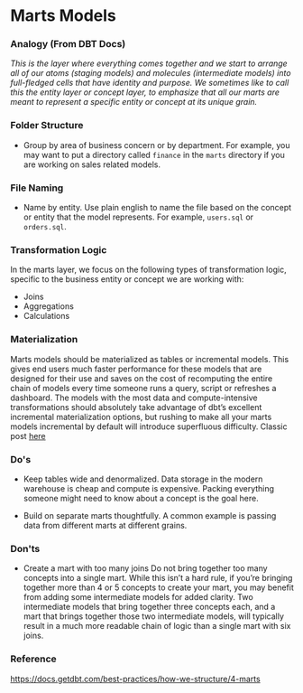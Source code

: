# Marts Models
### Analogy (From DBT Docs)
_This is the layer where everything comes together and we start to arrange all of our atoms (staging models) and molecules (intermediate models) into full-fledged cells that have identity and purpose. We sometimes like to call this the entity layer or concept layer, to emphasize that all our marts are meant to represent a specific entity or concept at its unique grain._

### Folder Structure
- Group by area of business concern or by department.  For example, you may want to put a directory called `finance` in the `marts` directory if you are working on sales related models.

### File Naming
- Name by entity.  Use plain english to name the file based on the concept or entity that the model represents.  For example, `users.sql` or `orders.sql`.

### Transformation Logic
In the marts layer, we focus on the following types of transformation logic, specific to the business entity or concept we are working with:
- Joins
- Aggregations
- Calculations

### Materialization
Marts models should be materialized as tables or incremental models.  This gives end users much faster performance for these models that are designed for their use and saves on the cost of recomputing the entire chain of models every time someone runs a query, script or refreshes a dashboard.  The models with the most data and compute-intensive transformations should absolutely take advantage of dbt’s excellent incremental materialization options, but rushing to make all your marts models incremental by default will introduce superfluous difficulty.  Classic post [here](https://discourse.getdbt.com/t/on-the-limits-of-incrementality/303)

### Do's
- Keep tables wide and denormalized.  Data storage in the modern warehouse is cheap and compute is expensive.  Packing everything someone might need to know about a concept is the goal here.

- Build on separate marts thoughtfully.  A common example is passing data from different marts at different grains.

### Don'ts
- Create a mart with too many joins  Do not bring together too many concepts into a single mart.  While this isn’t a hard rule, if you’re bringing together more than 4 or 5 concepts to create your mart, you may benefit from adding some intermediate models for added clarity. Two intermediate models that bring together three concepts each, and a mart that brings together those two intermediate models, will typically result in a much more readable chain of logic than a single mart with six joins.

### Reference
https://docs.getdbt.com/best-practices/how-we-structure/4-marts
